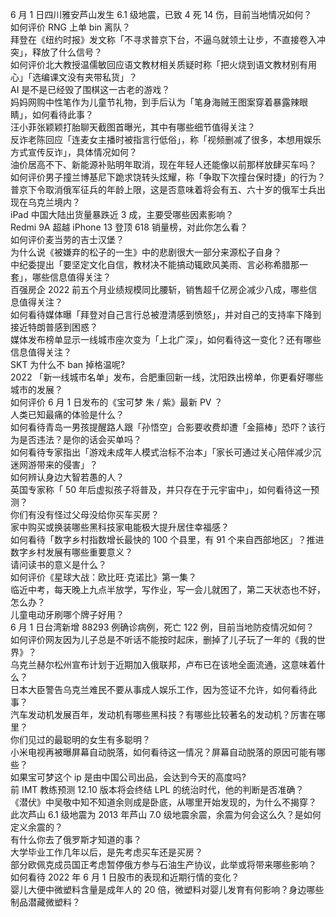 6 月 1 日四川雅安芦山发生 6.1 级地震，已致 4 死 14 伤，目前当地情况如何？  
如何评价 RNG 上单 bin 离队？  
拜登在《纽约时报》发文称「不寻求普京下台，不逼乌就领土让步，不直接卷入冲突」，释放了什么信号？  
如何评价北大教授温儒敏回应语文教材相关质疑时称「把火烧到语文教材别有用心」「选编课文没有夹带私货」？  
AI 是不是已经毁了围棋这一古老的游戏？  
妈妈网购中性笔作为儿童节礼物，到手后认为「笔身海贼王图案穿着暴露辣眼睛」，如何看待此事？  
汪小菲张颖颖打胎聊天截图首曝光，其中有哪些细节值得关注？  
反诈老陈回应「连麦女主播时被指言行低俗」，称「视频删减了很多，本想用娱乐方式宣传反诈」，具体情况如何？  
油价居高不下、新能源补贴明年取消，现在年轻人还能像以前那样放肆买车吗？  
如何评价男子撞兰博基尼下跪求饶转头炫耀，称「争取下次撞台保时捷」的行为？  
普京下令取消俄军征兵的年龄上限，这是否意味着将会有五、六十岁的俄军士兵出现在乌克兰境内？  
iPad 中国大陆出货量暴跌近 3 成，主要受哪些因素影响？  
Redmi 9A 超越 iPhone 13 登顶 618 销量榜，对此你怎么看？  
如何评价麦当劳的吉士汉堡？  
为什么说《被嫌弃的松子的一生》中的悲剧很大一部分来源松子自身？  
中纪委提出「要坚定文化自信，教材决不能搞动辄欧风美雨、言必称希腊那一套」，哪些信息值得关注？  
百强房企 2022 前五个月业绩规模同比腰斩，销售超千亿房企减少八成，哪些信息值得关注？  
如何看待媒体曝「拜登对自己言行总被澄清感到愤怒」，并对自己的支持率下降到接近特朗普感到困惑？  
媒体发布榜单显示一线城市座次变为「上北广深」，如何看待这一变化？还有哪些信息值得关注？  
SKT 为什么不 ban 掉格温呢?  
2022 「新一线城市名单」发布，合肥重回新一线，沈阳跌出榜单，你更看好哪些城市的发展？  
如何评价 6 月 1 日发布的《宝可梦 朱 / 紫》最新 PV ？  
人类已知最痛的体验是什么？  
如何看待青岛一男孩提醒路人跟「孙悟空」合影要收费却遭「金箍棒」恐吓？该行为是否违法？是你的话会买单吗？  
如何看待专家指出「游戏未成年人模式治标不治本」「家长可通过关心陪伴减少沉迷网游带来的侵害」？  
如何辨认身边大智若愚的人？  
英国专家称「 50 年后虚拟孩子将普及，并只存在于元宇宙中」，如何看待这一预测？  
你们有没有怪过父母没给你买车买房？  
家中购买或换装哪些黑科技家电能极大提升居住幸福感？  
如何看待「数字乡村指数增长最快的 100 个县里，有 91 个来自西部地区」？推进数字乡村发展有哪些重要意义？  
请问读书的意义是什么？  
如何评价《星球大战：欧比旺·克诺比》第一集？  
临近中考，每天晚上九点半放学，写作业，写一会儿就困了，第二天状态也不好，怎么办？  
儿童电动牙刷哪个牌子好用？  
6 月 1 日台湾新增 88293 例确诊病例，死亡 122 例，目前当地防疫情况如何？  
如何评价网友因为儿子总是不听话不能按时起床，删掉了儿子玩了一年的《我的世界》？  
乌克兰赫尔松州宣布计划于近期加入俄联邦，卢布已在该地全面流通，这意味着什么？  
日本大臣警告乌克兰难民不要从事成人娱乐工作，因为签证不允许，如何看待此事？  
汽车发动机发展百年，发动机有哪些黑科技？有哪些比较著名的发动机？厉害在哪里？  
你们见过的最聪明的女生有多聪明？  
小米电视再被曝屏幕自动脱落，如何看待这一情况？屏幕自动脱落的原因可能有哪些？  
如果宝可梦这个 ip 是由中国公司出品，会达到今天的高度吗?  
前 IMT 教练预测 12.10 版本将会终结 LPL 的统治时代，他的判断是否准确？  
《潜伏》中吴敬中知不知道余则成是卧底，从哪里开始发现的，为什么不揭穿？  
此次芦山 6.1 级地震为 2013 年芦山 7.0 级地震余震，余震为何会这么久？是如何定义余震的？  
有什么你去了俄罗斯才知道的事？  
大学毕业工作几年以后，是先考虑买车还是买房？  
部分欧佩克成员国正考虑暂停俄方参与石油生产协议，此举或将带来哪些影响？  
如何看待 2022 年 6 月 1 日股市的表现和近期行情的变化？  
婴儿大便中微塑料含量是成年人的 20 倍，微塑料对婴儿发育有何影响？身边哪些制品潜藏微塑料？  
